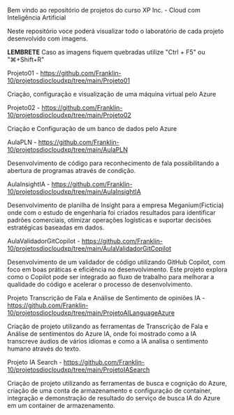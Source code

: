 Bem vindo ao repositório de projetos do curso XP Inc. - Cloud com Inteligência Artificial

Neste repositório voce poderá visualizar todo o laboratório de cada projeto desenvolvido com imagens.

**LEMBRETE**
Caso as imagens fiquem quebradas utilize "Ctrl + F5" ou "⌘+Shift+R"


Projeto01 - https://github.com/Franklin-10/projetosdiocloudxp/tree/main/Projeto01

  Criação, configuração e visualização de uma máquina virtual pelo Azure
  
Projeto02 - https://github.com/Franklin-10/projetosdiocloudxp/tree/main/Projeto02

  Criação e Configuração de um banco de dados pelo Azure
  
AulaPLN - https://github.com/Franklin-10/projetosdiocloudxp/tree/main/AulaPLN

  Desenvolvimento de código para reconhecimento de fala possibilitando a abertura de programas através de condição.
  
AulaInsightIA - https://github.com/Franklin-10/projetosdiocloudxp/tree/main/AulaInsightIA

  Desenvolvimento de planilha de Insight para a empresa Meganium(Ficticia) onde com o estudo de engenharia foi criados resultados para identificar padrões comerciais, otimizar operações logísticas e suportar decisões estratégicas baseadas em dados.
  
AulaValidadorGitCopilot - https://github.com/Franklin-10/projetosdiocloudxp/tree/main/AulaValidadorGitCopilot  

  Desenvolvimento de um validador de código utilizando GitHub Copilot, com foco em boas práticas e eficiência no desenvolvimento. Este projeto explora como o Copilot pode ser integrado ao fluxo de trabalho para melhorar a qualidade do código e acelerar o processo de desenvolvimento.
  
Projeto Transcrição de Fala e Análise de Sentimento de opiniões IA - https://github.com/Franklin-10/projetosdiocloudxp/tree/main/ProjetoAILanguageAzure 

  Criação de projeto utilizando as ferramentas de Transcrição de Fala e Análise de sentimentos do Azure IA, onde foi mostrado como a IA transcreve áudios de vários idiomas e como a IA analisa o sentimento humano através do texto.
  
Projeto IA Search - https://github.com/Franklin-10/projetosdiocloudxp/tree/main/ProjetoIASearch

  Criação de projeto utilizando as ferramentas de busca e cognição do Azure, criação de uma conta de armazenamento e configuração de container, integração e demonstração de resultado do serviço de busca IA do Azure em um container de armazenamento.
